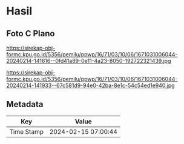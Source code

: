 # Hasil

## Foto C Plano

https://sirekap-obj-formc.kpu.go.id/5356/pemilu/ppwp/16/71/03/10/06/1671031006044-20240214-141616--0fd41a89-0e11-4a23-8050-192722321439.jpg

https://sirekap-obj-formc.kpu.go.id/5356/pemilu/ppwp/16/71/03/10/06/1671031006044-20240214-141933--67c581d9-94e0-42ba-8e1c-54c54ed1e940.jpg


## Metadata

| Key        | Value               |
| ---------- | ------------------- |
| Time Stamp | 2024-02-15 07:00:44 |



